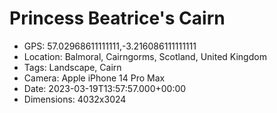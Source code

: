 # Princess Beatrice's Cairn

- GPS: 57.02968611111111,-3.216086111111111
- Location: Balmoral, Cairngorms, Scotland, United Kingdom
- Tags: Landscape, Cairn
- Camera: Apple iPhone 14 Pro Max
- Date: 2023-03-19T13:57:57.000+00:00
- Dimensions: 4032x3024
